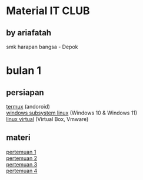 # Material IT CLUB
## by ariafatah

smk harapan bangsa - Depok

# bulan 1
## persiapan
[termux](./alat/termux.md) (andoroid) \
[windows subsystem linux](./alat/wsl.md) (Windows 10 & Windows 11) \
[linux virtual](./alat/vm.md)  (Virtual Box, Vmware)

## materi
[pertemuan 1](./P1/readme.md) \
[pertemuan 2](./p2/readme.md) \
[pertemuan 3](./p3/readme.md) \
[pertemuan 4](./p4/readme.md)